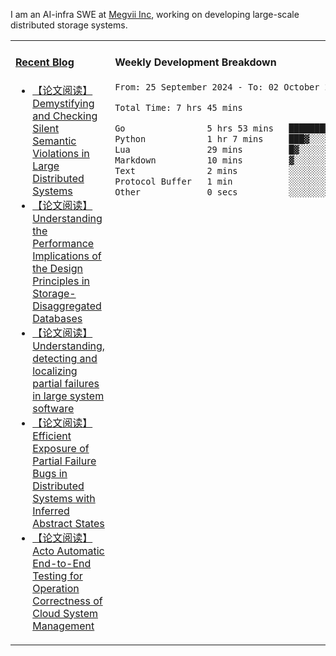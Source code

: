 I am an AI-infra SWE at [Megvii Inc](https://en.megvii.com/), working on developing large-scale distributed storage systems.

<table width="960px">
<tr>
<td valign="top" width="50%">

#### <a href="https://www.kongjun18.me" target="_blank">Recent Blog</a>

<!-- BLOG-POST-LIST:START -->
- [【论文阅读】Demystifying and Checking Silent Semantic Violations in Large Distributed Systems](https://kongjun18.github.io/posts/demystifying-and-checking-silent-semantic-violations-in-large-distributed-systems/)
- [【论文阅读】Understanding the Performance Implications of the Design Principles in Storage-Disaggregated Databases](https://kongjun18.github.io/posts/understanding-the-performance-implications-of-the-design-principles-in-storage-disaggregated-databases/)
- [【论文阅读】Understanding, detecting and localizing partial failures in large system software](https://kongjun18.github.io/posts/understanding-detecting-and-localizing-partial-failures-in-large-system-software/)
- [【论文阅读】Efficient Exposure of Partial Failure Bugs in Distributed Systems with Inferred Abstract States](https://kongjun18.github.io/posts/efficient-exposure-of-partial-failure-bugs-in-distributed-systems-with-inferred-abstract-states/)
- [【论文阅读】Acto Automatic End-to-End Testing for Operation Correctness of Cloud System Management](https://kongjun18.github.io/posts/acto-automatic-end-to-end-testing-for-operation-correctness-of-cloud-system-management/)
<!-- BLOG-POST-LIST:END -->

</td>
<td valign="top" width="50%">

#### Weekly Development Breakdown

<!--START_SECTION:waka-->

```txt
From: 25 September 2024 - To: 02 October 2024

Total Time: 7 hrs 45 mins

Go                5 hrs 53 mins   ███████████████████░░░░░░   75.85 %
Python            1 hr 7 mins     ███▓░░░░░░░░░░░░░░░░░░░░░   14.55 %
Lua               29 mins         █▓░░░░░░░░░░░░░░░░░░░░░░░   06.30 %
Markdown          10 mins         ▓░░░░░░░░░░░░░░░░░░░░░░░░   02.32 %
Text              2 mins          ░░░░░░░░░░░░░░░░░░░░░░░░░   00.52 %
Protocol Buffer   1 min           ░░░░░░░░░░░░░░░░░░░░░░░░░   00.36 %
Other             0 secs          ░░░░░░░░░░░░░░░░░░░░░░░░░   00.10 %
```

<!--END_SECTION:waka-->
</td>
</tr>

</table>
